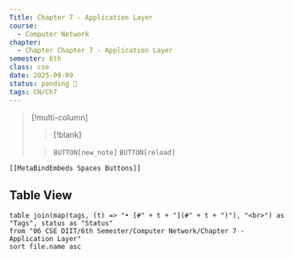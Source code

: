 ```yaml
---
Title: Chapter 7 - Application Layer
course:
  - Computer Network
chapter:
  - Chapter Chapter 7 - Application Layer
semester: 6th
class: cse
date: 2025-09-09
status: pending 🛑
tags: CN/Ch7
---
```


>[!multi-column]
>
>>[!blank]
>
>>`BUTTON[new_note]` `BUTTON[reload]`

 ```meta-bind-embed
 [[MetaBindEmbeds Spaces Buttons]]
 ```

## Table View 

```dataview
table join(map(tags, (t) => "• [#" + t + "](#" + t + ")"), "<br>") as "Tags", status as "Status"
from "06 CSE DIIT/6th Semester/Computer Network/Chapter 7 - Application Layer"
sort file.name asc
```